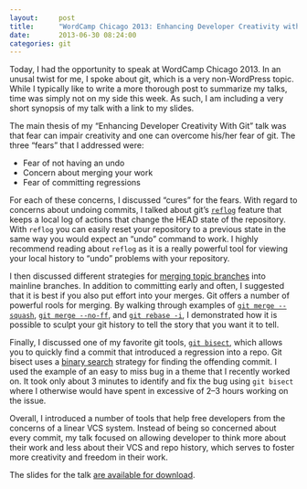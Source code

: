 ```yaml
---
layout:     post
title:      "WordCamp Chicago 2013: Enhancing Developer Creativity with Git"
date:       2013-06-30 08:24:00
categories: git
---
```


Today, I had the opportunity to speak at WordCamp Chicago 2013. In an unusal twist for me, I spoke about git, which is a very non-WordPress topic. While I typically like to write a more thorough post to summarize my talks, time was simply not on my side this week. As such, I am including a very short synopsis of my talk with a link to my slides. 

The main thesis of my &#8220;Enhancing Developer Creativity With Git&#8221; talk was that fear can impair creativity and one can overcome his/her fear of git. The three &#8220;fears&#8221; that I addressed were:

*   Fear of not having an undo
*   Concern about merging your work
*   Fear of committing regressions

For each of these concerns, I discussed &#8220;cures&#8221; for the fears. With regard to concerns about undoing commits, I talked about git&#8217;s [`reflog`](http://fiji.sc/Git_reflogs) feature that keeps a local log of actions that change the HEAD state of the repository. With `reflog` you can easily reset your repository to a previous state in the same way you would expect an &#8220;undo&#8221; command to work. I highly recommend reading about `reflog` as it is a really powerful tool for viewing your local history to &#8220;undo&#8221; problems with your repository.

I then discussed different strategies for [merging topic branches](http://git-scm.com/book/en/Git-Branching-Basic-Branching-and-Merging) into mainline branches. In addition to committing early and often, I suggested that it is best if you also put effort into your merges. Git offers a number of powerful rools for merging. By walking through examples of [`git merge --squash`](http://stackoverflow.com/questions/5308816/how-to-use-git-merge-squash), [`git merge --no-ff`](http://nvie.com/posts/a-successful-git-branching-model/), and [`git rebase -i`](https://help.github.com/articles/interactive-rebase), I demonstrated how it is possible to sculpt your git history to tell the story that you want it to tell.

Finally, I discussed one of my favorite git tools, [`git bisect`](http://webchick.net/node/99), which allows you to quickly find a commit that introduced a regression into a repo. Git bisect uses a [binary search](http://en.wikipedia.org/wiki/Binary_search_algorithm) strategy for finding the offending commit. I used the example of an easy to miss bug in a theme that I recently worked on. It took only about 3 minutes to identify and fix the bug using `git bisect` where I otherwise would have spent in excessive of 2&#8211;3 hours working on the issue.

Overall, I introduced a number of tools that help free developers from the concerns of a linear VCS system. Instead of being so concerned about every commit, my talk focused on allowing developer to think more about their work and less about their VCS and repo history, which serves to foster more creativity and freedom in their work.

The slides for the talk [are available for download](http://tollmanz.com/wp-content/uploads/2013/06/WCCHI.pdf).